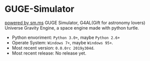 # GUGE-Simulator
[powered by sm.ms](https://i.loli.net/2019/12/28/OJKLEFaj3nATWHq.png)
GUGE Simulator, G4AL(Gift for astronomy lovers) Universe Gravity Engine, a space engine made with python turtle.
- Python envoriment: `Python 3.0+`, maybe `Python 2.6+`
- Operate System: `Windows 7+`, maybe `Windows 95+`.
- Most recent version: `0.0.0rc 2019y304d`.
- Most recent release: No release yet.
